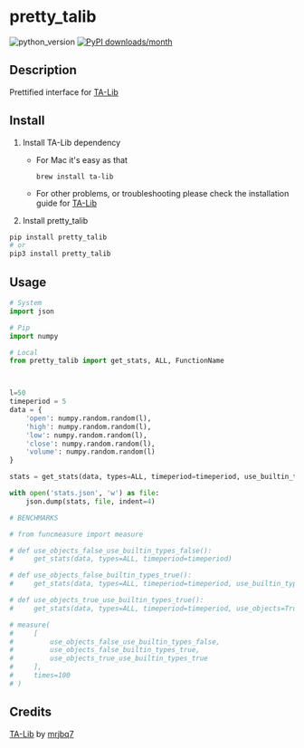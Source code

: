 # pretty_talib
![python_version](https://img.shields.io/static/v1?label=Python&message=3.5%20|%203.6%20|%203.7&color=blue) [![PyPI downloads/month](https://img.shields.io/pypi/dm/pretty_talib?logo=pypi&logoColor=white)](https://pypi.python.org/pypi/pretty_talib)

## Description
Prettified interface for [TA-Lib](https://github.com/mrjbq7/ta-lib)

## Install
1. Install TA-Lib dependency
    - For Mac it's easy as that
      ~~~~shell
      brew install ta-lib
      ~~~~
    - For other problems, or troubleshooting please check the installation guide for [TA-Lib](https://github.com/mrjbq7/ta-lib)

2. Install pretty_talib
~~~~bash
pip install pretty_talib
# or
pip3 install pretty_talib
~~~~

## Usage
~~~~python
# System
import json

# Pip
import numpy

# Local
from pretty_talib import get_stats, ALL, FunctionName



l=50
timeperiod = 5
data = {
    'open': numpy.random.random(l),
    'high': numpy.random.random(l),
    'low': numpy.random.random(l),
    'close': numpy.random.random(l),
    'volume': numpy.random.random(l)
}

stats = get_stats(data, types=ALL, timeperiod=timeperiod, use_builtin_types=False)

with open('stats.json', 'w') as file:
    json.dump(stats, file, indent=4)

# BENCHMARKS

# from funcmeasure import measure

# def use_objects_false_use_builtin_types_false():
#     get_stats(data, types=ALL, timeperiod=timeperiod)

# def use_objects_false_builtin_types_true():
#     get_stats(data, types=ALL, timeperiod=timeperiod, use_builtin_types=True)

# def use_objects_true_use_builtin_types_true():
#     get_stats(data, types=ALL, timeperiod=timeperiod, use_objects=True)

# measure(
#     [
#         use_objects_false_use_builtin_types_false,
#         use_objects_false_builtin_types_true,
#         use_objects_true_use_builtin_types_true
#     ],
#     times=100
# )
~~~~

## Credits
[TA-Lib](https://github.com/mrjbq7/ta-lib) by [mrjbq7](https://github.com/mrjbq7)